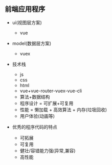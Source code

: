 ## 前端应用程序

* ui(视图层方案)
  - vue

* model(数据层方案)
  - vuex

* 技术栈
  + js
  + css
  + html
  + vue+vue-router-vuex-vue-cli
  + 算法+数据结构
  + 程序设计 = 可扩展+可复用
  + 性能 = 懒加载 + 高效算法 + 内存(垃圾回收)
  + 用户体验(动画等)

* 优秀的程序代码的特点
  - 可拓展
  - 可复用
  - 健壮/容错能力强(异常,兼容)
  - 高性能